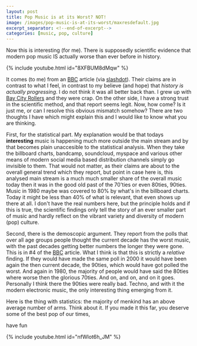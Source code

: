 ```yaml
---
layout: post
title: Pop Music is at its Worst? NOT!
image: /images/pop-music-is-at-its-worst/maxresdefault.jpg
excerpt_separator: <!--end-of-excerpt-->
categories: [music, pop, culture]
---
```

Now this is interesting (for me). There is supposedly scientific evidence that
modern pop music IS actually worse than ever before in history.

{% include youtube.html id="8XFBUM8dMqw" %}

<!--end-of-excerpt-->

It comes (to me) from an [BBC] article (via [slashdot]). Their claims are in
contrast to what I feel, in contrast to my believe (and hope) that _history is
actually progressing_. I do not think it was all better back than. I grew up
with [Bay City Rollers] and they were crap. On the other side, I have a strong
trust in the scientific method, and that report seems legit. Now, how come? Is
it just me, or can I resolve this obvious mismatch somehow? There are two
thoughts I have which might explain this and I would like to know what you are
thinking. 

First, for the statistical part. My explanation would be that todays
**interesting** music is happening much more outside the main stream and by
that becomes plain unaccesible to the statistical analysis. When they take the
billboard charts, bandcamp, soundcloud, myspace and various other means of
modern social media based distribution channels simply go invisible to them.
That would not matter, as their claims are about to the overall general trend
which they report, but point in case here is, this analysed main stream is a
much much smaller share of the overall music today then it was in the good old
past of the 70'ties or even 80ties, 90ties. Music in 1980 maybe was covered to
80% by what's in the billboard charts. Today it might be less than 40% of what
is relevant, that even shows up there at all. I don't have the real numbers
here, but the principle holds and if this is true, the scientific findings only
tell the story of an ever smaller part of music and hardly reflect on the
vibrant variety and diversity of modern (pop) culture. 

Second, there is the demoscopic argument. They report from the polls that over
all age groups people thought the current decade has the worst music, with the
past decades getting better numbers the longer they were gone. This is in #4 of
the [BBC] article. What I think is that this is strictly a _relative_ finding.
If they would have made the same poll in 2000 it would have been again the then
current decade, the 90ties, which would have got polled the worst. And again in
1980, the majority of people would have said the 80ties where worse then the
glorious 70ties. And on, and on, and on it goes. Personally I think there the
90ties were really bad. Techno, and with it the modern electronic music, the
only interesting thing emerging from it. 

Here is the thing with statistics: the majority of menkind has an above average
number of arms. Think about it. If you made it this far, you deserve some of
the best pop of our times, 

have fun

{% include youtube.html id="nfWlot6h_JM" %}


[slashdot]: https://science.slashdot.org/story/18/01/15/231230/is-pop-music-becoming-louder-simpler-and-more-repetitive
[BBC]: https://www.bbc.co.uk/music/articles/fb84bf19-29c9-4ed3-b6b6-953e8a083334
[tayler swift]: https://www.youtube.com/watch?v=nfWlot6h_JM
[shake it off cop]: https://www.youtube.com/watch?v=8XFBUM8dMqw
[Bay City Rollers]: https://www.youtube.com/watch?v=W0YihqJxiz8
